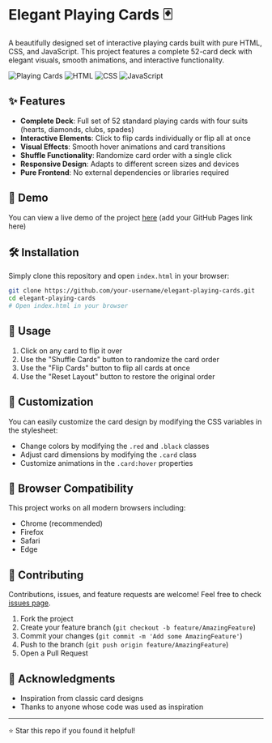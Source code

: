 # Elegant Playing Cards 🃏

A beautifully designed set of interactive playing cards built with pure HTML, CSS, and JavaScript. This project features a complete 52-card deck with elegant visuals, smooth animations, and interactive functionality.

![Playing Cards](https://img.shields.io/badge/Status-Complete-brightgreen) ![HTML](https://img.shields.io/badge/HTML-5-orange) ![CSS](https://img.shields.io/badge/CSS-3-blue) ![JavaScript](https://img.shields.io/badge/JavaScript-ES6-yellow)

## ✨ Features

- **Complete Deck**: Full set of 52 standard playing cards with four suits (hearts, diamonds, clubs, spades)
- **Interactive Elements**: Click to flip cards individually or flip all at once
- **Visual Effects**: Smooth hover animations and card transitions
- **Shuffle Functionality**: Randomize card order with a single click
- **Responsive Design**: Adapts to different screen sizes and devices
- **Pure Frontend**: No external dependencies or libraries required

## 🚀 Demo

You can view a live demo of the project [here](#) (add your GitHub Pages link here)

## 🛠️ Installation

Simply clone this repository and open `index.html` in your browser:

```bash
git clone https://github.com/your-username/elegant-playing-cards.git
cd elegant-playing-cards
# Open index.html in your browser
```

## 📖 Usage

1. Click on any card to flip it over
2. Use the "Shuffle Cards" button to randomize the card order
3. Use the "Flip Cards" button to flip all cards at once
4. Use the "Reset Layout" button to restore the original order

## 🎨 Customization

You can easily customize the card design by modifying the CSS variables in the stylesheet:

- Change colors by modifying the `.red` and `.black` classes
- Adjust card dimensions by modifying the `.card` class
- Customize animations in the `.card:hover` properties

## 📱 Browser Compatibility

This project works on all modern browsers including:
- Chrome (recommended)
- Firefox
- Safari
- Edge

## 🤝 Contributing

Contributions, issues, and feature requests are welcome! Feel free to check [issues page](#).

1. Fork the project
2. Create your feature branch (`git checkout -b feature/AmazingFeature`)
3. Commit your changes (`git commit -m 'Add some AmazingFeature'`)
4. Push to the branch (`git push origin feature/AmazingFeature`)
5. Open a Pull Request

## 🙏 Acknowledgments

- Inspiration from classic card designs
- Thanks to anyone whose code was used as inspiration

---

⭐ Star this repo if you found it helpful!
